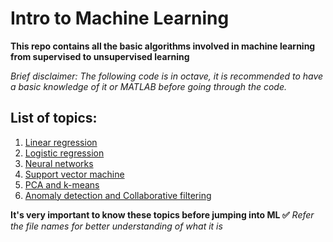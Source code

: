 # Intro to Machine Learning
**This repo contains all the basic algorithms involved in machine learning from supervised to unsupervised learning**

*Brief disclaimer: The following code is in octave, it is recommended to have a basic knowledge of it or MATLAB before going through the code.*

## List of topics:

1. [Linear regression](https://github.com/DeepakVelmurugan/machineLearning/tree/master/Housing%20prices%20Linear%20Regression)
2. [Logistic regression](https://github.com/DeepakVelmurugan/machineLearning/tree/master/Logistic_regression)
3. [Neural networks](https://github.com/DeepakVelmurugan/machineLearning/tree/master/Handwritten_digits_recognition)
4. [Support vector machine](https://github.com/DeepakVelmurugan/machineLearning/tree/master/SVM_and_EmailClassifier)
5. [PCA and k-means](https://github.com/DeepakVelmurugan/machineLearning/tree/master/PCA_and_K-means)
6. [Anomaly detection and Collaborative filtering](https://github.com/DeepakVelmurugan/machineLearning/tree/master/AnomalyDetection_and_CollaborativeFiltering)

**It's very important to know these topics before jumping into ML :white_check_mark:**
*Refer the file names for better understanding of what it is*
